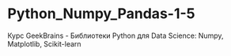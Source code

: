 # Python_Numpy_Pandas-1-5
Курс GeekBrains - Библиотеки Python для Data Science: Numpy, Matplotlib, Scikit-learn
